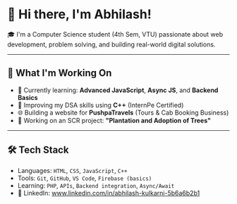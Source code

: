 # 👋 Hi there, I'm Abhilash!

🎓 I'm a Computer Science student (4th Sem, VTU) passionate about web development, problem solving, and building real-world digital solutions.

---

## 🚀 What I'm Working On

- 🌱 Currently learning: **Advanced JavaScript**, **Async JS**, and **Backend Basics**
- 🧠 Improving my DSA skills using **C++** (InternPe Certified)
- 🌐 Building a website for **PushpaTravels** (Tours & Cab Booking Business)
- 🌳 Working on an SCR project: **"Plantation and Adoption of Trees"**

---

## 🛠️ Tech Stack

- Languages: `HTML`, `CSS`, `JavaScript`, `C++`
- Tools: `Git`, `GitHub`, `VS Code`, `Firebase (basics)`
- Learning: `PHP`, `APIs`, `Backend integration`, `Async/Await`
- 💼 LinkedIn: www.linkedin.com/in/abhilash-kulkarni-5b6a6b2b1



